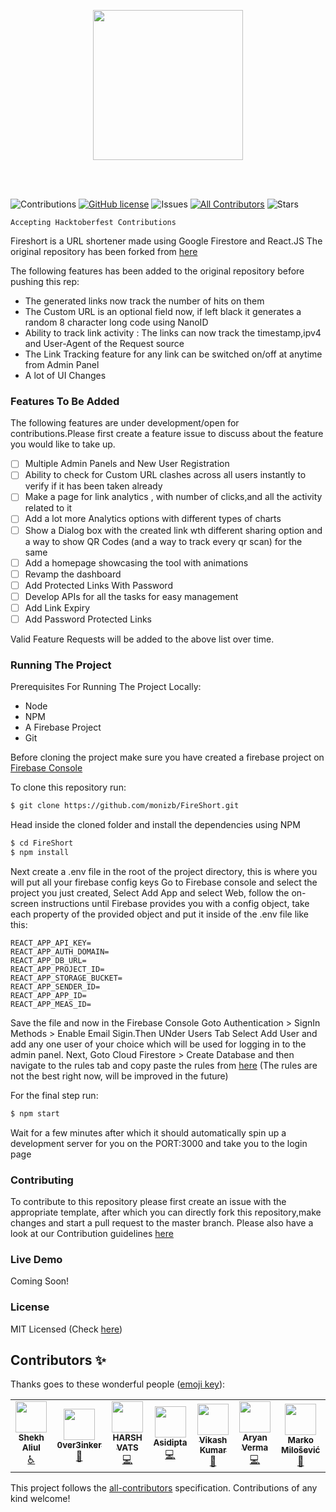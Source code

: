 <p align="center">
<img src="https://firebasestorage.googleapis.com/v0/b/trello-87674.appspot.com/o/Untitled%20design.gif?alt=media&token=ceff00a1-4d3a-4b05-9ffd-68e90f458b2e" width="240"/>
 </p>
 <br>
 <br>

![Contributions](https://img.shields.io/badge/contributions-welcome-brightgreen.svg)
[![GitHub license](https://img.shields.io/github/license/thedevs-network/kutt.svg)](https://github.com/monizb/FireShort/blob/master/LICENSE)
![Issues](https://img.shields.io/github/issues/monizb/FireShort)
[![All Contributors](https://img.shields.io/badge/all_contributors-1-orange.svg?style=flat-square)](#contributors-)
![Stars](https://img.shields.io/github/stars/monizb/FireShort)

`Accepting Hacktoberfest Contributions`

Fireshort is a URL shortener made using Google Firestore and React.JS The
original repository has been forked from
[here](https://github.com/xprilion/fireshort)

The following features has been added to the original repository before pushing
this rep:

- The generated links now track the number of hits on them
- The Custom URL is an optional field now, if left black it generates a random 8
  character long code using NanoID
- Ability to track link activity : The links can now track the timestamp,ipv4
  and User-Agent of the Request source
- The Link Tracking feature for any link can be switched on/off at anytime from
  Admin Panel
- A lot of UI Changes

### Features To Be Added

The following features are under development/open for contributions.Please first
create a feature issue to discuss about the feature you would like to take up.

- [ ] Multiple Admin Panels and New User Registration
- [ ] Ability to check for Custom URL clashes across all users instantly to
      verify if it has been taken already
- [ ] Make a page for link analytics , with number of clicks,and all the
      activity related to it
- [ ] Add a lot more Analytics options with different types of charts
- [ ] Show a Dialog box with the created link wth different sharing option and a
      way to show QR Codes (and a way to track every qr scan) for the same
- [ ] Add a homepage showcasing the tool with animations
- [ ] Revamp the dashboard
- [ ] Add Protected Links With Password
- [ ] Develop APIs for all the tasks for easy management
- [ ] Add Link Expiry
- [ ] Add Password Protected Links

Valid Feature Requests will be added to the above list over time.

### Running The Project

Prerequisites For Running The Project Locally:

- Node
- NPM
- A Firebase Project
- Git

Before cloning the project make sure you have created a firebase project on
[Firebase Console](http://console.firebase.google.com)

To clone this repository run:

```sh
$ git clone https://github.com/monizb/FireShort.git
```

Head inside the cloned folder and install the dependencies using NPM

```sh
$ cd FireShort
$ npm install
```

Next create a .env file in the root of the project directory, this is where you
will put all your firebase config keys Go to Firebase console and select the
project you just created, Select Add App and select Web, follow the on-screen
instructions until Firebase provides you with a config object, take each
property of the provided object and put it inside of the .env file like this:

```
REACT_APP_API_KEY=
REACT_APP_AUTH_DOMAIN=
REACT_APP_DB_URL=
REACT_APP_PROJECT_ID=
REACT_APP_STORAGE_BUCKET=
REACT_APP_SENDER_ID=
REACT_APP_APP_ID=
REACT_APP_MEAS_ID=
```

Save the file and now in the Firebase Console Goto Authentication > SignIn
Methods > Enable Email Sigin.Then UNder Users Tab Select Add User and add any
one user of your choice which will be used for logging in to the admin panel.
Next, Goto Cloud Firestore > Create Database and then navigate to the rules tab
and copy paste the rules from
[here](https://github.com/monizb/FireShort/blob/master/db-rules.json) (The rules
are not the best right now, will be improved in the future)

For the final step run:

```sh
$ npm start
```

Wait for a few minutes after which it should automatically spin up a development
server for you on the PORT:3000 and take you to the login page

### Contributing

To contribute to this repository please first create an issue with the
appropriate template, after which you can directly fork this repository,make
changes and start a pull request to the master branch. Please also have a look
at our Contribution guidelines
[here](https://github.com/monizb/FireShort/blob/master/CONTRBUTING.md)

### Live Demo

Coming Soon!

### License

MIT Licensed (Check
[here](https://github.com/monizb/FireShort/blob/master/LICENSE))

## Contributors ✨

Thanks goes to these wonderful people
([emoji key](https://allcontributors.org/docs/en/emoji-key)):

<!-- ALL-CONTRIBUTORS-LIST:START - Do not remove or modify this section -->
<!-- prettier-ignore-start -->
<!-- markdownlint-disable -->
<table>
  <tr>
    <td align="center"><a href="https://alii13.github.io/portfolio/"><img src="https://avatars1.githubusercontent.com/u/48530814?v=4" width="50px;" alt=""/><br /><sub><b>Shekh Aliul</b></sub></a><br /><a href="#a11y-alii13" title="Accessibility">️️️️♿️</a></td>
    <td align="center"><a href="https://github.com/OverthinkersArea"><img src="https://avatars2.githubusercontent.com/u/53104897?v=4" width="50px;" alt=""/><br /><sub><b>0ver3inker</b></sub></a><br /><a href="https://github.com/monizb/FireShort/commits?author=OverthinkersArea" title="Documentation">📖</a></td>
    <td align="center"><a href="http://harshvats.vercel.app"><img src="https://avatars0.githubusercontent.com/u/45518343?v=4" width="50px;" alt=""/><br /><sub><b>HARSH VATS</b></sub></a><br /><a href="https://github.com/monizb/FireShort/commits?author=harshvats2000" title="Code">💻</a></td>
    <td align="center"><a href="https://github.com/asi309"><img src="https://avatars0.githubusercontent.com/u/22616656?v=4" width="50px;" alt=""/><br /><sub><b>Asidipta</b></sub></a><br /><a href="https://github.com/monizb/FireShort/commits?author=asi309" title="Code">💻</a></td>
    <td align="center"><a href="https://github.com/vikashgaya916"><img src="https://avatars1.githubusercontent.com/u/62158550?v=4" width="50px;" alt=""/><br /><sub><b>Vikash Kumar</b></sub></a><br /><a href="https://github.com/monizb/FireShort/issues?q=author%3Avikashgaya916" title="Bug reports">🐛</a></td>
    <td align="center"><a href="http://aryanverma.in"><img src="https://avatars1.githubusercontent.com/u/12378189?v=4" width="50px;" alt=""/><br /><sub><b>Aryan Verma</b></sub></a><br /><a href="https://github.com/monizb/FireShort/commits?author=i-aryan" title="Code">💻</a></td>
    <td align="center"><a href="https://github.com/TaarnStar"><img src="https://avatars3.githubusercontent.com/u/17704741?v=4" width="50px;" alt=""/><br /><sub><b>Marko Milošević</b></sub></a><br /><a href="https://github.com/monizb/FireShort/issues?q=author%3ATaarnStar" title="Bug reports">🐛</a></td>
  </tr>
</table>

<!-- markdownlint-enable -->
<!-- prettier-ignore-end -->

<!-- ALL-CONTRIBUTORS-LIST:END -->

This project follows the
[all-contributors](https://github.com/all-contributors/all-contributors)
specification. Contributions of any kind welcome!
